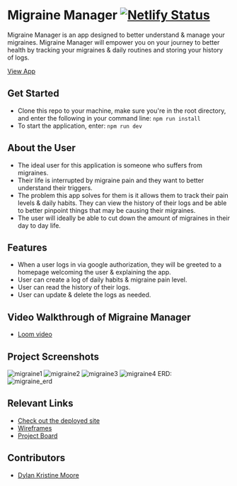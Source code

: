 # Migraine Manager  [![Netlify Status](https://api.netlify.com/api/v1/badges/4ab7e730-7ed3-4cfd-a988-66195e79a991/deploy-status)](https://app.netlify.com/sites/migraine-manager/deploys )

Migraine Manager is an app designed to better understand & manage your migraines. Migraine Manager will empower you on your journey to better health by tracking your migraines & daily routines and storing your history of logs.

[View App](https://migraine-manager.netlify.app/)

## Get Started
- Clone this repo to your machine, make sure you're in the root directory, and enter the following in your command line:
  ```npm run install```
- To start the application, enter:
  ```npm run dev```

## About the User 
- The ideal user for this application is someone who suffers from migraines.
- Their life is interrupted by migraine pain and they want to better understand their triggers.
- The problem this app solves for them is it allows them to track their pain levels & daily habits. They can view the history of their logs and be able to better pinpoint things that may be causing their migraines.
- The user will ideally be able to cut down the amount of migraines in their day to day life.

## Features 
- When a user logs in via google authorization, they will be greeted to a homepage welcoming the user & explaining the app.
- User can create a log of daily habits & migraine pain level.
- User can read the history of their logs.
- User can update & delete the logs as needed.

## Video Walkthrough of Migraine Manager
- [Loom video](https://www.loom.com/share/36c257843ea34b49927d0b0a1308c2b1?sid=ff568340-834a-496f-ab11-6f8568298092)

## Project Screenshots
![migraine1](https://github.com/dylankmoore/migraine-manager/assets/134669892/80c5da21-2976-4e36-9c7d-34cc03852cd4)
![migraine2](https://github.com/dylankmoore/migraine-manager/assets/134669892/1493e2eb-4b63-4299-8379-408797c05b31)
![migraine3](https://github.com/dylankmoore/migraine-manager/assets/134669892/73870b17-b046-4d50-acfb-4d3599d4cdf0)
![migraine4](https://github.com/dylankmoore/migraine-manager/assets/134669892/5aff2e78-93dd-4a2b-ad60-0d5100c15065)
ERD:\
![migraine_erd](https://github.com/dylankmoore/migraine-manager/assets/134669892/aefad5cf-11c1-4f75-9e63-c156dd7ce906)

## Relevant Links 
- [Check out the deployed site](https://migraine-manager.netlify.app/)
- [Wireframes](https://www.figma.com/file/JN5I4pOZUgn3Q7NFsDznz4/Migraine-Manager?type=design&node-id=0-1&mode=design&t=hLBWIoUh7JE7mg0I-0)
- [Project Board](https://github.com/users/dylankmoore/projects/5)

## Contributors
- [Dylan Kristine Moore](https://github.com/dylankmoore)
